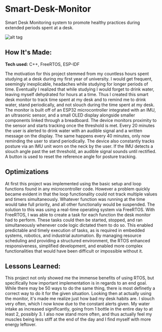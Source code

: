 # Smart-Desk-Monitor
Smart Desk Monitoring system to promote healthy practices during extended periods spent at a desk. 

![alt tag](http://placecorgi.com/1200/650)

## How It's Made:

**Tech used:** C++, FreeRTOS, ESP-IDF

The motivation for this project stemmed from my countless hours spent studying at a desk during my first year of university. I would get frequent, seemingly inexplicable, headaches while studying for longer periods of time. Eventually I realized that while studying I would forget to drink water, leaving myself dehydrated for hours at a time. Thus I created this smart desk monitor to track time spent at my desk and to remind me to drink water, stand periodically, and not slouch during the time spent at my desk. The monitor is built off of an ESP32 microcontroller integrated with an IMU, an ultrasonic sensor, and a small OLED display alongside smaller components linked through a breadboard. The device monitors proximity to the sensor and starts tracking once the threshold is met. Every 20 minutes the user is alerted to drink water with an audible signal and a written message on the display. The same happens every 40 minutes, only now reminding the user to stand periodically. The device also constantly tracks posture via an IMU unit worn on the neck by the user. If the IMU detects a slouch angle past the set threshold, an audible signal sounds until rectified. A button is used to reset the reference angle for posture tracking.

## Optimizations

At first this project was implemented using the basic setup and loop functions found in any microcontroller code. However a problem quickly became evident in that the loop functionality could not track multiple values and timers simultaneously. Whatever function was running at the time would take full priority, and all other functionaliy would be suspended. The solution to this was using a real-time operating system via FreeRTOS. With FreeRTOS, I was able to create a task for each function the desk monitor had to perform. These tasks could then be started, stopped, and ran simultaneously whenever code logic dictated them to do so. This enabled predictable and timely execution of tasks, as is required in embedded systems, robotics, and industrial automation. By managing resource scheduling and providing a structured environment, the RTOS enhanced responsiveness, simplified development, and enabled more complex functionalities that would have been difficult or impossible without it. 


## Lessons Learned:

This project not only showed me the immense benefits of using RTOS, but specifically how important implementation is in regards to an end goal. While there may be 50 ways to do the same thing, there is most definetly a correct way to do it for the given situation. Looking then at actually using the monitor, it's made me realize just how bad my desk habits are. I slouch very often, which I now know due to the constant alerts given. My water intake as increased significantly, going from 1 bottle in the entire day to at least 2, possibly 3. I also now stand more often, and thus actually feel my muscles being less stiff at the end of the day and I find myself with more energy leftover.




